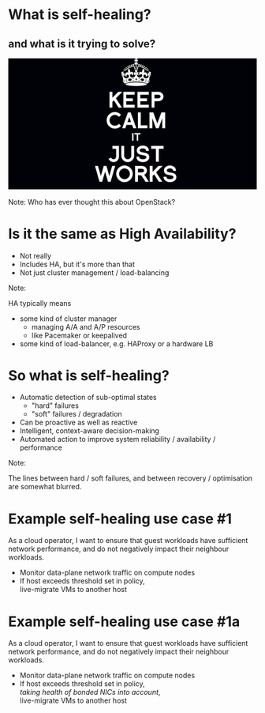 <!-- .slide: data-state="section-break" id="concept" data-timing="40" -->
# What is self-healing?
## and what is it trying to solve?


<!-- .slide: data-state="blank-slide" class="full-screen" id="keep-calm" data-menu-title="Keep Calm" data-timing="40" -->
<img alt="Keep Calm, It Just Works" src="images/keep-calm-it-just-works.jpg" />

Note:
Who has ever thought this about OpenStack?


<!-- .slide: data-state="normal" id="HA" data-menu-title="Comparison with HA" data-timing="40" -->
# Is it the same as High Availability?

*   <!-- .element: class="fragment" -->
    Not really
*   <!-- .element: class="fragment" -->
    Includes HA, but it's more than that
*   <!-- .element: class="fragment" -->
    Not just cluster management / load-balancing

Note:

HA typically means

- some kind of cluster manager
    -   managing A/A and A/P resources
    -   like Pacemaker or keepalived
- some kind of load-balancer, e.g. HAProxy or a hardware LB


<!-- .slide: data-state="normal" id="definition" data-menu-title="What is self-healing?" data-timing="40" -->
# So what is self-healing?

*   <!-- .element: class="fragment" -->
    Automatic detection of sub-optimal states
    *   "hard" failures
    *   "soft" failures / degradation
*   <!-- .element: class="fragment" -->
    Can be proactive as well as reactive
*   <!-- .element: class="fragment" -->
    Intelligent, context-aware decision-making
*   <!-- .element: class="fragment" -->
    Automated action to improve system reliability / availability /
    performance

Note:

The lines between hard / soft failures, and between recovery /
optimisation are somewhat blurred.


<!-- .slide: data-state="normal" id="use-case-1" data-menu-title="Example use case #1" data-timing="40" -->
# Example self-healing use case #1

As a cloud operator, I want to ensure that guest workloads
have sufficient network performance, and do not negatively
impact their neighbour workloads.

*   <!-- .element: class="fragment" -->
    Monitor data-plane network traffic on compute nodes
*   <!-- .element: class="fragment" -->
    If host exceeds threshold set in policy, <br/>
    live-migrate VMs to another host


<!-- .slide: data-state="normal" id="use-case-1a" data-menu-title="Example use case #2" data-timing="40" -->
# Example self-healing use case #1a

As a cloud operator, I want to ensure that guest workloads
have sufficient network performance, and do not negatively
impact their neighbour workloads.

*   Monitor data-plane network traffic on compute nodes
*   If host exceeds threshold set in policy, <br/>
    *taking health of bonded NICs into account*, <br/>
    live-migrate VMs to another host
